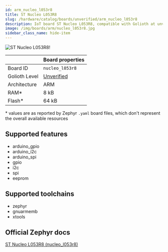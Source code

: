 ```yaml
---
id: arm_nucleo_l053r8
title: ST Nucleo L053R8
slug: /hardware/catalog/boards/unverified/arm_nucleo_l053r8
description: IoT board ST Nucleo L053R8, compatible with Golioth at unverified level.
image: /img/boards/arm/nucleo_l053r8.jpg
sidebar_class_name: hide-item
---
```


[//]: # (This is an auto-generated file, do not edit! Changes to it will be lost upon re-generation)

![ST Nucleo L053R8!](/img/boards/arm/nucleo_l053r8.jpg "ST Nucleo L053R8")

|                | Board properties     |
| -------------  | -------------------- |
| Board ID       | `nucleo_l053r8` |
| Golioth Level  | [Unverified](/hardware#unverified-boards) |
| Architecture   | ARM |
| RAM*           | 8 kB |
| Flash*         | 64 kB |

\* values are as reported by Zephyr `.yaml` board files, which don't represent the overall available resources



## Supported features

* arduino_gpio
* arduino_i2c
* arduino_spi
* gpio
* i2c
* spi
* eeprom

## Supported toolchains

* zephyr
* gnuarmemb
* xtools

## Official Zephyr docs

[ST Nucleo L053R8 (nucleo_l053r8)](https://docs.zephyrproject.org/latest/boards/arm/nucleo_l053r8/doc/index.html)
